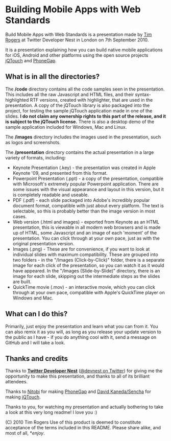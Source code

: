 Building Mobile Apps with Web Standards
=======================================

Build Mobile Apps with Web Standards is a presentation made by [Tim Rogers](http://www.tim-rogers.co.uk) at Twitter Developer Nest in London on 7th September 2010.

It is a presentation explaining how you can build native mobile applications for iOS, Android and other platforms using the open source projects [jQTouch](http://www.phonegap.com) and [PhoneGap](http://www.phonegap.com).

What is in all the directories?
--------------------------------

The **/code** directory contains all the code samples seen in the presentation. This includes all the raw Javascript and HTML files, and their syntax-highlighted RTF versions, created with highlighter, that are used in the presentation. A copy of the jQTouch library is also packaged into the project, for testing the sample jQTouch application made in one of the slides. **I do not claim any ownership rights to this part of the release, and it is subject to the jQTouch license.** There is also a desktop demo of the sample application included for Windows, Mac and Linux.

The **/images** directory includes the images used in the presentation, such as logos and screenshots.

The **/presentation** directory contains the actual presentation in a large variety of formats, including:

- Keynote Presentation (.key) - the presentation was created in Apple Keynote '09, and presented from this format.
- Powerpoint Presentation (.ppt) - a copy of the presentation, compatible with Microsoft's extremely popular Powerpoint application. There are some issues with the visual appearance and layout in this version, but it is completely readable and useable.
- PDF (.pdf) - each slide packaged into Adobe's incredibly popular document format, compatible with just about every platform. The text is selectable, so this is probably better than the image version in most cases.
- Web version (.html and images) - exported from Keynote as an HTML presentation, this is viewable in all modern web browsers and is made up of HTML, some Javascript and an image of each 'moment' of the presentation. You can click through at your own pace, just as with the original presentation version.
- Images (.png) - These are for convenience, if you want to look at individual slides with maximum compatibility. These are grouped into two folders - in the "/Images (Click-by-Click)" folder, there is a separate image for each click of the presentation, so you can watch it as it would have appeared. In the "/Images (Slide-by-Slide)" directory, there is an image for each slide, skipping out the intermediate steps as the slides are built.
- QuickTime movie (.mov) - an interactive movie, which you can click through at your own pace, compatible with Apple's QuickTime player on Windows and Mac.

What can I do this?
--------------------

Primarily, just enjoy the presentation and learn what you can from it. You can also remix it as you will, as long as you release your update version to the public as I have - if you do anything cool with it, send a message on GitHub and I will take a look.

Thanks and credits
-------------------

Thanks to **[Twitter Developer Nest](http://www.twitterdevelopernest.com)** ([@devnest on Twitter](http://www.twitter.com/devnest)) for giving me the opportunity to make this presentation, and thanks to all of its brilliant attendees.

Thanks to [Nitobi](http://www.nitobi.com) for making [PhoneGap](http://www.phonegap.com) and [David Kaneda/Sencha](http://www.sencha.com) for making [jQTouch](http://www.jqtouch.com).

Thanks to you, for watching my presentation and actually bothering to take a look at this very long readme! I love you :)

(C) 2010 Tim Rogers
Use of this product is deemed to constitute acceptance of the terms included in this README. Please share alike, and most of all, **enjoy*.

